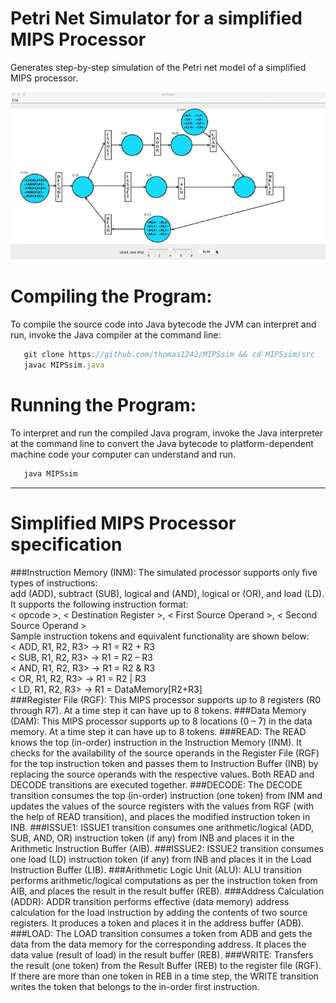 # Petri Net Simulator for a simplified MIPS Processor
Generates step-by-step simulation of the Petri net model of a simplified MIPS processor. 

 ![alt tag](images/MIPSsim.gif)
 
 
# Compiling the Program:
To compile the source code into Java bytecode the JVM can interpret and run, invoke the Java compiler at the command line:
```javascript
   git clone https://github.com/thomas1242/MIPSsim && cd MIPSsim/src
   javac MIPSsim.java 
```

# Running the Program:
To interpret and run the compiled Java program, invoke the Java interpreter at the command line to convert the Java bytecode to platform-dependent machine code your computer can understand and run. </br> 
<!---You'll need to supply 3 input files: instructions.txt with the MIPS instructons to be executed, registers.txt with 8 register tokens to initialize the registers, and datamemory.txt with 8 data tokens to initialize the data memory locations.--->
```javascript
   java MIPSsim
```
   <!---java MIPSsim instructions.txt registers.txt datamemory.txt --->
 ---
 
# Simplified MIPS Processor specification
###Instruction Memory (INM):
The simulated processor supports only five types of instructions:</br> 
add (ADD), subtract (SUB), logical and (AND), logical or (OR), and load (LD).</br> It supports the following instruction format:</br>
 < opcode >, < Destination Register >, < First Source Operand >, < Second Source Operand ></br>
 Sample instruction tokens and equivalent functionality are shown below:</br>
< ADD, R1, R2, R3> -> R1 = R2 + R3</br>
< SUB, R1, R2, R3> -> R1 = R2 – R3</br>
< AND, R1, R2, R3> -> R1 = R2 & R3</br>
< OR, R1, R2, R3>   -> R1 = R2 | R3</br>
< LD, R1, R2, R3>   -> R1 = DataMemory[R2+R3]</br>
###Register File (RGF):
This MIPS processor supports up to 8 registers (R0 through R7). At a time step it can have up to 8 tokens.
###Data Memory (DAM):
This MIPS processor supports up to 8 locations (0 – 7) in the data memory. At a time step it can have up to 8 tokens.
###READ:
The READ knows the top (in-order) instruction in the Instruction Memory (INM). It checks for the availability of the source operands in the Register File (RGF) for the top
instruction token and passes them to Instruction Buffer (INB) by replacing the source operands with the respective values. Both READ and DECODE transitions are
executed together.
###DECODE:
The DECODE transition consumes the top (in-order) instruction (one token) from INM and updates the
values of the source registers with the values from RGF (with the help of READ transition), and places the modified instruction token in INB.
###ISSUE1:
ISSUE1 transition consumes one arithmetic/logical (ADD, SUB, AND, OR) instruction token (if any) from INB and places it in the Arithmetic Instruction Buffer (AIB).
###ISSUE2:
ISSUE2 transition consumes one load (LD) instruction token (if any) from INB and places it in the Load Instruction Buffer (LIB).
###Arithmetic Logic Unit (ALU):
ALU transition performs arithmetic/logical computations as per the instruction token from AIB, and
places the result in the result buffer (REB).
###Address Calculation (ADDR):
ADDR transition performs effective (data memory) address calculation for the load instruction by adding the contents of two source registers. It produces a token and places it in the address buffer (ADB).
###LOAD:
The LOAD transition consumes a token from ADB and gets the data from the data memory for the corresponding address. It places the data value (result of load) in the result buffer (REB).
###WRITE:
Transfers the result (one token) from the Result Buffer (REB) to the register file (RGF). If there are more than one token in REB in a time step, the WRITE transition writes the token that belongs to the in-order
first instruction.
